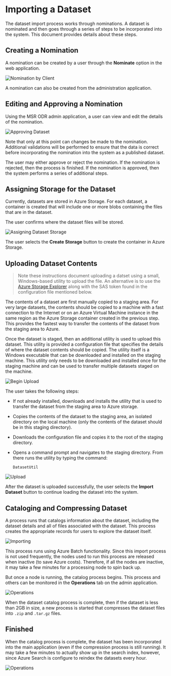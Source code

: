 # Importing a Dataset

The dataset import process works through nominations.  A dataset is nominated
and then goes through a series of steps to be incorporated into the system.
This document provides details about these steps.

## Creating a Nomination

A nomination can be created by a user through the **Nominate** option in the
web application.

![Nomination by Client](images/import-client-nominate.png)

A nomination can also be created from the administration application.

## Editing and Approving a Nomination

Using the MSR ODR admin application, a user can view and edit the details
of the nomination.

![Approving Dataset](images/import-pending.png)

Note that only at this point can changes be made to the nomination. Additional
validations will be performed to ensure that the data is correct before
incorporating the nomination into the system as a published dataset.

The user may either approve or reject the nomination. If the nomination
is rejected, then the process is finished.  If the nomination is approved,
then the system performs a series of additional steps.

## Assigning Storage for the Dataset

Currently, datasets are stored in Azure Storage. For each dataset, a container
is created that will include one or more blobs containing the files that are
in the dataset.

The user confirms where the dataset files will be stored.

![Assigning Dataset Storage](images/import-confirm-storage.png)

The user selects the **Create Storage** button to create the container
in Azure Storage.

## Uploading Dataset Contents

> Note these instructions document uploading a datset using a small, Windows-based utility to upload the file. An alternative is to use the [Azure Storage Explorer](https://azure.microsoft.com/en-us/features/storage-explorer/) along with the SAS token found in the configuration file mentioned below.

The contents of a dataset are first manually copied to a staging area. For
very large datasets, the contents should be copied to a machine with a fast
connection to the Internet or on an Azure Virtual Machine instance in the
same region as the Azure Storage container created in the previous step.
This provides the fastest way to transfer the contents of the dataset
from the staging area to Azure.

Once the dataset is staged, then an additional utility is used to
upload this dataset.  This utility is provided a configuration
file that specifies the details of where the dataset contents should
be copied.  The utility itself is a Windows executable that can be
downloaded and installed on the staging machine.  This utility only
needs to be downloaded and installed once for the staging machine and
can be used to transfer multiple datasets staged on the machine.

![Begin Upload](images/import-details.png)

The user takes the following steps:

- If not already installed, downloads and installs the utility that is used
to transfer the dataset from the staging area to Azure storage.
- Copies the contents of the dataset to the staging area, an isolated directory on the local machine (only the contents of the dataset should be in this staging directory).
- Downloads the configuration file and copies it to the root of the staging directory.
- Opens a command prompt and navigates to the staging directory. From there runs the utility by typing the command:

    `DatasetUtil`

![Upload](images/import-upload.png)

After the dataset is uploaded successfully, the user selects
the **Import Dataset** button to continue loading the dataset into the system.

## Cataloging and Compressing Dataset

A process runs that catalogs information about the dataset, including the dataset
details and all of files associated with the dataset. This process creates the
appropriate records for users to explore the dataset itself.

![Importing](images/import-importing.png)

This process runs using Azure Batch functionality. Since this import process
is not used frequently, the nodes used to run this process are released when
inactive (to save Azure costs). Therefore, if all the nodes are inactive,
it may take a few minutes for a processing node to spin back up.

But once a node is running, the catalog process begins. This process and
others can be monitored in the **Operations** tab on the admin application.

![Operations](images/import-operations.png)

When the dataset catalog process is complete, then if the dataset is less than 2GB in size, a new process is started that compresses the dataset files into `.zip` and `.tar.gz` files.

## Finished

When the catalog process is complete, the dataset has been incorporated into
the main application (even if the compression process is still running).
It may take a few minutes to actually show up in the search index, however,
since Azure Search is configure to reindex the datasets every hour.

![Operations](images/import-finished.png)
